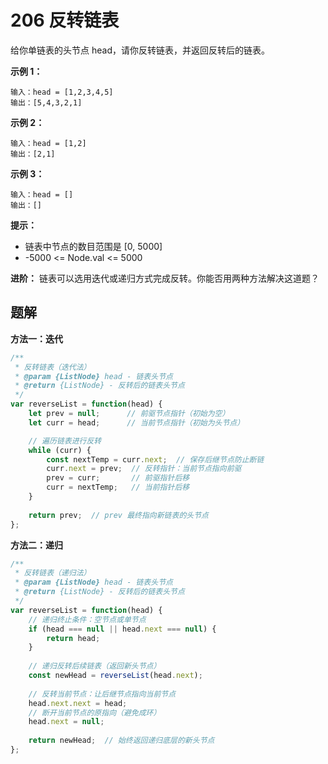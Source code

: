 # 206 反转链表

给你单链表的头节点 head，请你反转链表，并返回反转后的链表。

**示例 1：**

```
输入：head = [1,2,3,4,5]
输出：[5,4,3,2,1]
```

**示例 2：**

```
输入：head = [1,2]
输出：[2,1]
```

**示例 3：**

```
输入：head = []
输出：[]
```

**提示：**
- 链表中节点的数目范围是 [0, 5000]
- -5000 <= Node.val <= 5000

**进阶：** 链表可以选用迭代或递归方式完成反转。你能否用两种方法解决这道题？


## 题解
**方法一：迭代**

```js
/**
 * 反转链表（迭代法）
 * @param {ListNode} head - 链表头节点
 * @return {ListNode} - 反转后的链表头节点
 */
var reverseList = function(head) {
    let prev = null;      // 前驱节点指针（初始为空）
    let curr = head;      // 当前节点指针（初始为头节点）

    // 遍历链表进行反转
    while (curr) {
        const nextTemp = curr.next;  // 保存后继节点防止断链
        curr.next = prev;  // 反转指针：当前节点指向前驱
        prev = curr;       // 前驱指针后移
        curr = nextTemp;   // 当前指针后移
    }
    
    return prev;  // prev 最终指向新链表的头节点
};
```

**方法二：递归**
```js
/**
 * 反转链表（递归法）
 * @param {ListNode} head - 链表头节点
 * @return {ListNode} - 反转后的链表头节点
 */
var reverseList = function(head) {
    // 递归终止条件：空节点或单节点
    if (head === null || head.next === null) {
        return head;
    }
    
    // 递归反转后续链表（返回新头节点）
    const newHead = reverseList(head.next);
    
    // 反转当前节点：让后继节点指向当前节点
    head.next.next = head;
    // 断开当前节点的原指向（避免成环）
    head.next = null;
    
    return newHead;  // 始终返回递归底层的新头节点
};
```
